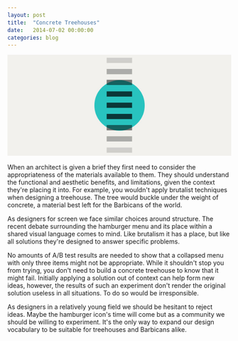 ```yaml
---
layout: post
title:  "Concrete Treehouses"
date:   2014-07-02 00:00:00
categories: blog
---
```


![Concrete Treehouses Illustration](/assets/images/blog/concrete-treehouse.jpg)

When an architect is given a brief they first need to consider the appropriateness of the materials available to them. They should understand the functional and aesthetic benefits, and limitations, given the context they're placing it into. For example, you wouldn't apply brutalist techniques when designing a treehouse. The tree would buckle under the weight of concrete, a material best left for the Barbicans of the world.

As designers for screen we face similar choices around structure. The recent debate surrounding the hamburger menu and its place within a shared visual language comes to mind. Like brutalism it has a place, but like all solutions they're designed to answer specific problems.

No amounts of A/B test results are needed to show that a collapsed menu with only three items might not be appropriate. While it shouldn't stop you from trying, you don't need to build a concrete treehouse to know that it might fail. Initially applying a solution out of context can help form new ideas, however, the results of such an experiment don't render the original solution useless in all situations. To do so would be irresponsible.

As designers in a relatively young field we should be hesitant to reject ideas. Maybe the hamburger icon's time will come but as a community we should be willing to experiment. It's the only way to expand our design vocabulary to be suitable for treehouses and Barbicans alike.
